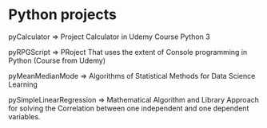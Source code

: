 # Python projects

pyCalculator => Project Calculator in Udemy Course Python 3

pyRPGScript => PRoject That uses the extent of Console programming in Python (Course from Udemy)

pyMeanMedianMode => Algorithms of Statistical Methods for Data Science Learning

pySimpleLinearRegression => Mathematical Algorithm and Library Approach for solving the Correlation between one independent and one dependent variables.